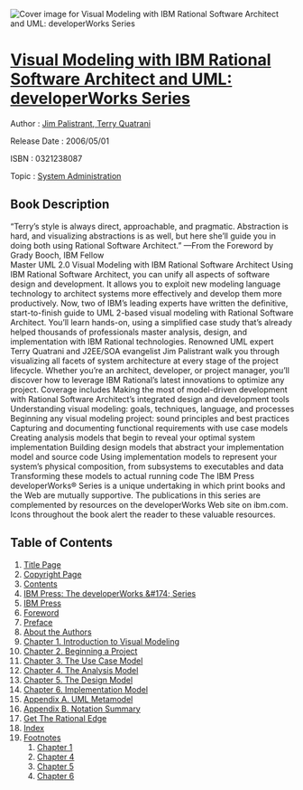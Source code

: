 ![Cover image for Visual Modeling with IBM Rational Software Architect and UML: developerWorks Series](https://imgdetail.ebookreading.net/cover/cover/system_admin/EB0321238087.jpg)

[Visual Modeling with IBM Rational Software Architect and UML: developerWorks Series](https://ebookreading.net/view/book/Visual+Modeling+with+IBM+Rational+Software+Architect+and+UML%3A+developerWorks+Series-EB0321238087_1.html "Visual Modeling with IBM Rational Software Architect and UML: developerWorks Series")
====================================================================================================================

Author : [Jim Palistrant](https://ebookreading.net/search/author/Jim+Palistrant),[ Terry Quatrani](https://ebookreading.net/search/author/+Terry+Quatrani)

Release Date : 2006/05/01

ISBN : 0321238087

Topic : [System Administration](https://ebookreading.net/search/category/system-administration)

Book Description
-----------------

 “Terry’s style is always direct, approachable, and pragmatic. Abstraction is hard, and visualizing abstractions is as well, but here she’ll guide you in doing both using Rational Software Architect.” 			—From the Foreword by Grady Booch, IBM Fellow 		
Master UML 2.0 Visual Modeling with IBM Rational Software Architect
Using IBM Rational Software Architect, you can unify all aspects of software design and development. It allows you to exploit new modeling language technology to architect systems more effectively and develop them more productively.
Now, two of IBM’s leading experts have written the definitive, start-to-finish guide to UML 2-based visual modeling with Rational Software Architect. You’ll learn hands-on, using a simplified case study that’s already helped thousands of professionals master analysis, design, and implementation with IBM Rational technologies.
Renowned UML expert Terry Quatrani and J2EE/SOA evangelist Jim Palistrant walk you through visualizing all facets of system architecture at every stage of the project lifecycle. Whether you’re an architect, developer, or project manager, you’ll discover how to leverage IBM Rational’s latest innovations to optimize any project.
Coverage includes
Making the most of model-driven development with Rational Software Architect’s integrated design and development tools
Understanding visual modeling: goals, techniques, language, and processes
Beginning any visual modeling project: sound principles and best practices
Capturing and documenting functional requirements with use case models
Creating analysis models that begin to reveal your optimal system implementation
Building design models that abstract your implementation model and source code
Using implementation models to represent your system’s physical composition, from subsystems to executables and data
Transforming these models to actual running code
The IBM Press developerWorks® Series is a unique undertaking in which print books and the Web are mutually supportive. The publications in this series are complemented by resources on the developerWorks Web site on ibm.com. Icons throughout the book alert the reader to these valuable resources.

              
Table of Contents
-----------------

1. [Title Page](https://ebookreading.net/view/book/Visual+Modeling+with+IBM+Rational+Software+Architect+and+UML%3A+developerWorks+Series-EB0321238087_4.html)
1. [Copyright Page](https://ebookreading.net/view/book/Visual+Modeling+with+IBM+Rational+Software+Architect+and+UML%3A+developerWorks+Series-EB0321238087_5.html)
1. [Contents](https://ebookreading.net/view/book/Visual+Modeling+with+IBM+Rational+Software+Architect+and+UML%3A+developerWorks+Series-EB0321238087_7.html)
1. [IBM Press: The developerWorks &amp;#174; Series](https://ebookreading.net/view/book/Visual+Modeling+with+IBM+Rational+Software+Architect+and+UML%3A+developerWorks+Series-EB0321238087_2.html)
1. [IBM Press](https://ebookreading.net/view/book/Visual+Modeling+with+IBM+Rational+Software+Architect+and+UML%3A+developerWorks+Series-EB0321238087_3.html)
1. [Foreword](https://ebookreading.net/view/book/Visual+Modeling+with+IBM+Rational+Software+Architect+and+UML%3A+developerWorks+Series-EB0321238087_8.html)
1. [Preface](https://ebookreading.net/view/book/Visual+Modeling+with+IBM+Rational+Software+Architect+and+UML%3A+developerWorks+Series-EB0321238087_9.html)
1. [About the Authors](https://ebookreading.net/view/book/Visual+Modeling+with+IBM+Rational+Software+Architect+and+UML%3A+developerWorks+Series-EB0321238087_10.html)
1. [Chapter 1. Introduction to Visual Modeling](https://ebookreading.net/view/book/Visual+Modeling+with+IBM+Rational+Software+Architect+and+UML%3A+developerWorks+Series-EB0321238087_11.html)
1. [Chapter 2. Beginning a Project](https://ebookreading.net/view/book/Visual+Modeling+with+IBM+Rational+Software+Architect+and+UML%3A+developerWorks+Series-EB0321238087_12.html)
1. [Chapter 3. The Use Case Model](https://ebookreading.net/view/book/Visual+Modeling+with+IBM+Rational+Software+Architect+and+UML%3A+developerWorks+Series-EB0321238087_13.html)
1. [Chapter 4. The Analysis Model](https://ebookreading.net/view/book/Visual+Modeling+with+IBM+Rational+Software+Architect+and+UML%3A+developerWorks+Series-EB0321238087_14.html)
1. [Chapter 5. The Design Model](https://ebookreading.net/view/book/Visual+Modeling+with+IBM+Rational+Software+Architect+and+UML%3A+developerWorks+Series-EB0321238087_15.html)
1. [Chapter 6. Implementation Model](https://ebookreading.net/view/book/Visual+Modeling+with+IBM+Rational+Software+Architect+and+UML%3A+developerWorks+Series-EB0321238087_16.html)
1. [Appendix A. UML Metamodel](https://ebookreading.net/view/book/Visual+Modeling+with+IBM+Rational+Software+Architect+and+UML%3A+developerWorks+Series-EB0321238087_17.html)
1. [Appendix B. Notation Summary](https://ebookreading.net/view/book/Visual+Modeling+with+IBM+Rational+Software+Architect+and+UML%3A+developerWorks+Series-EB0321238087_18.html)
1. [Get The Rational Edge](https://ebookreading.net/view/book/Visual+Modeling+with+IBM+Rational+Software+Architect+and+UML%3A+developerWorks+Series-EB0321238087_19.html)
1. [Index](https://ebookreading.net/view/book/Visual+Modeling+with+IBM+Rational+Software+Architect+and+UML%3A+developerWorks+Series-EB0321238087_20.html)
1. [Footnotes](https://ebookreading.net/view/book/Visual+Modeling+with+IBM+Rational+Software+Architect+and+UML%3A+developerWorks+Series-EB0321238087_21.html)
    1. [Chapter 1](https://ebookreading.net/view/book/Visual+Modeling+with+IBM+Rational+Software+Architect+and+UML%3A+developerWorks+Series-EB0321238087_21.html#ftn.ch01fn01)
    1. [Chapter 4](https://ebookreading.net/view/book/Visual+Modeling+with+IBM+Rational+Software+Architect+and+UML%3A+developerWorks+Series-EB0321238087_21.html#ftn.ch04fn01)
    1. [Chapter 5](https://ebookreading.net/view/book/Visual+Modeling+with+IBM+Rational+Software+Architect+and+UML%3A+developerWorks+Series-EB0321238087_21.html#ftn.ch05fn01)
    1. [Chapter 6](https://ebookreading.net/view/book/Visual+Modeling+with+IBM+Rational+Software+Architect+and+UML%3A+developerWorks+Series-EB0321238087_21.html#ftn.ch06fn01)
